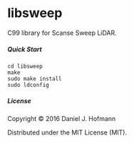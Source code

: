 # libsweep

C99 library for Scanse Sweep LiDAR.

##### Quick Start

    cd libsweep
    make
    sudo make install
    sudo ldconfig

##### License

Copyright © 2016 Daniel J. Hofmann

Distributed under the MIT License (MIT).
